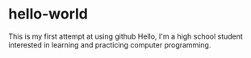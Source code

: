 # hello-world
This is my first attempt at using github
Hello, I'm a high school student interested in learning and practicing computer programming.
